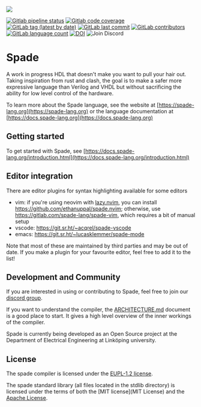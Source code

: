 <img src="misc/spadefish.svg" />

[![Gitlab pipeline status](https://img.shields.io/gitlab/pipeline-status/spade-lang/spade?branch=master)](https://img.shields.io/gitlab/pipeline-status/spade-lang/spade?branch=master)
[![Gitlab code coverage](https://img.shields.io/gitlab/pipeline-coverage/spade-lang/spade?branch=master)](https://img.shields.io/gitlab/pipeline-coverage/spade-lang/spade?branch=master)
[![GitLab tag (latest by date)](https://img.shields.io/gitlab/v/tag/spade-lang/spade)](https://img.shields.io/gitlab/v/tag/spade-lang/spade)
[![GitLab last commit](https://img.shields.io/gitlab/last-commit/spade-lang/spade)](https://img.shields.io/gitlab/last-commit/spade-lang/spade)
[![GitLab contributors](https://img.shields.io/gitlab/contributors/spade-lang/spade)](https://img.shields.io/gitlab/contributors/spade-lang/spade)
[![GitLab language count](https://img.shields.io/gitlab/languages/count/spade-lang/spade)](https://img.shields.io/gitlab/languages/count/spade-lang/spade)
[![DOI](https://zenodo.org/badge/DOI/10.5281/zenodo.7713114.svg)](https://doi.org/10.5281/zenodo.7713114)
![Join Discord](https://img.shields.io/discord/962274366043873301?logo=discord&logoColor=white&label=Discord&color=5865F2)

# Spade

A work in progress HDL that doesn't make you want to pull your hair out. Taking
inspiration from rust and clash, the goal is to make a safer more expressive
language than Verilog and VHDL but without sacrificing the ability for low
level control of the hardware.

To learn more about the Spade language, see the website at
[https://spade-lang.org](https://spade-lang.org) or the language documentation
at [https://docs.spade-lang.org](https://docs.spade-lang.org)

## Getting started

To get started with Spade, see
[https://docs.spade-lang.org/introduction.html](https://docs.spade-lang.org/introduction.html)

## Editor integration

There are editor plugins for syntax highlighting available for some editors

- vim: if you're using neovim with [lazy.nvim](https://github.com/folke/lazy.nvim), you can install <https://github.com/ethanuppal/spade.nvim>; otherwise, use <https://gitlab.com/spade-lang/spade-vim>, which requires a bit of manual setup
- vscode: <https://git.sr.ht/~acqrel/spade-vscode>
- emacs: <https://git.sr.ht/~lucasklemmer/spade-mode>

Note that most of these are maintained by third parties and may be out of date.
If you make a plugin for your favourite editor, feel free to add it to the
list!

## Development and Community

If you are interested in using or contributing to Spade, feel free to join our
[discord group](https://discord.gg/YtXbeamxEX).

If you want to understand the compiler, the [ARCHITECTURE.md](ARCHITECTURE.md) document is a good place to start. It gives
a high level overview of the inner workings of the compiler.

Spade is currently being developed as an Open Source project at the Department
of Electrical Engineering at Linköping university.

## License

The spade compiler is licensed under the [EUPL-1.2 license](LICENSE-EUPL-1.2.txt).

The spade standard library (all files located in the stdlib directory) is licensed under
the terms of both the [MIT license](MIT License) and the [Apache
License](LICENSE-APACHE2.0.txt).
